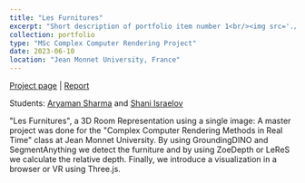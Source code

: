 ```yaml
---
title: "Les Furnitures"
excerpt: "Short description of portfolio item number 1<br/><img src='./../images/les_furniture.png'>"
collection: portfolio
type: "MSc Complex Computer Rendering Project"
date: 2023-06-10
location: "Jean Monnet University, France"
---
```


[Project page](https://github.com/shani1610/ScenRec) | [Report](https://docs.google.com/document/d/1H-62ivassRkr67CzGk3RW59uWEpVYvGlF2BS_eQQ4MI/edit?usp=sharing)

Students:
[Aryaman Sharma](https://github.com/AryamanSharma17) and [Shani Israelov](https://github.com/shani1610)

"Les Furnitures", a 3D Room Representation using a single image: A master project was done for the "Complex Computer Rendering Methods in Real Time" class at Jean Monnet University. By using GroundingDINO and SegmentAnything we detect the furniture and by using ZoeDepth or LeReS we calculate the relative depth. 
Finally, we introduce a visualization in a browser or VR using Three.js.
